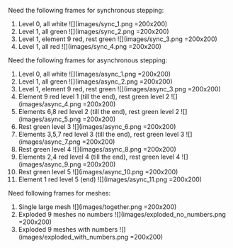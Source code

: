 Need the following frames for synchronous stepping:

1. Level 0, all white ![](images/sync_1.png =200x200)
2. Level 1, all green ![](images/sync_2.png =200x200)
3. Level 1, element 9 red, rest green ![](images/sync_3.png =200x200)
4. Level 1, all red ![](images/sync_4.png =200x200)

Need the following frames for asynchronous stepping:

1. Level 0, all white ![](images/async_1.png =200x200)
2. Level 1, all green ![](images/async_2.png =200x200)
3. Level 1, element 9 red, rest green ![](images/async_3.png =200x200)
4. Element 9 red level 1 (till the end), rest green level 2 ![](images/async_4.png =200x200)
5. Elements 6,8 red level 2 (till the end), rest green level 2 ![](images/async_5.png =200x200)
6. Rest green level 3 ![](images/async_6.png =200x200)
7. Elements 3,5,7 red level 3 (till the end), rest green level 3 ![](images/async_7.png =200x200)
8. Rest green level 4 ![](images/async_8.png =200x200)
9. Elements 2,4 red level 4 (till the end), rest green level 4 ![](images/async_9.png =200x200)
10. Rest green level 5 ![](images/async_10.png =200x200)
11. Element 1 red level 5 (end) ![](images/async_11.png =200x200)

Need following frames for meshes:

1. Single large mesh ![](images/together.png =200x200)
2. Exploded 9 meshes no numbers ![](images/exploded_no_numbers.png =200x200)
3. Exploded 9 meshes with numbers ![](images/exploded_with_numbers.png =200x200)